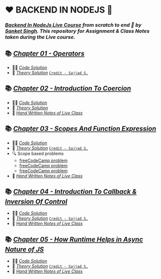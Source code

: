 # ❤️ BACKEND IN NODEJS 🙏
### _[Backend In NodeJs Live Course](https://sanketsingh8670.ongraphy.com/courses/Learn-Backend-In-NodeJS-From-Scratch---December-Batch-63261b48e4b0f3cf8bd9fcbf) from scratch to end 🚀 by [Sanket Singh](https://in.linkedin.com/in/singhsanket143). This repository for Assignment & Class Notes taken during the Live course._

## 📚 [_Chapter 01 - Operators_](https://tinyurl.com/2p8futts) 
- 👨‍💻 [_Code Solution_](https://tinyurl.com/mry4f83t)
- 📖 [_Theory Solution_](https://tinyurl.com/2p8fspya) [`Credit - Sajjad S.`](https://www.linkedin.com/in/sajjadsalaria/)

## 📚 [_Chapter 02 - Introduction To Coercion_](https://tinyurl.com/coercionss) 
- 👨‍💻 [_Code Solution_](https://tinyurl.com/coercioncode)
- 📖 [_Theory Solution_](https://tinyurl.com/ys824c6u) 
- 📝 [_Hand Written Notes of Live Class_](https://drive.google.com/file/d/1VLwBOzXOJqO7gafS-jk64ytzUGyKJYC7/view?usp=sharing)

## 📚 [_Chapter 03 - Scopes And Function Expression_](https://tinyurl.com/scopesAndFunctionExpression) 
- 👨‍💻 [_Code Solution_](https://tinyurl.com/scopesCode)
- 📖 [_Theory Solution_](https://tinyurl.com/scopesTheory) [`Credit - Sajjad S.`](https://www.linkedin.com/in/sajjadsalaria/)
- 🔍 Scope based problems
    - [freeCodeCamp problem](https://www.freecodecamp.org/learn/javascript-algorithms-and-data-structures/basic-javascript/global-scope-and-functions)
    - [freeCodeCamp problem](https://www.freecodecamp.org/learn/javascript-algorithms-and-data-structures/basic-javascript/local-scope-and-functions)
    - [freeCodeCamp problem](https://www.freecodecamp.org/learn/javascript-algorithms-and-data-structures/basic-javascript/global-vs--local-scope-in-functions)
- 📝 [_Hand Written Notes of Live Class_](https://drive.google.com/file/d/1vRezgwmXytXcqNPAOG7xtGhXx9-Mb53Y/view?usp=sharing)

## 📚 [_Chapter 04 - Introduction To Callback & Inversion Of Control_](https://tinyurl.com/callbackAndInversionOfControl) 
- 👨‍💻 [_Code Solution_](https://tinyurl.com/callbackCode)
- 📖 [_Theory Solution_](https://tinyurl.com/callbackTheory)  [`Credit - Sajjad S.`](https://www.linkedin.com/in/sajjadsalaria/)
- 📝 [_Hand Written Notes of Live Class_](https://drive.google.com/file/d/1efCCLd3vggFG4vPJnnhwNnM_q5po40XX/view?usp=sharing)

## 📚 [_Chapter 05 - How Runtime Helps in Async Nature of JS_](https://tinyurl.com/asyncNature) 
- 👨‍💻 [_Code Solution_](https://tinyurl.com/asyncCode)
- 📖 [_Theory Solution_](https://tinyurl.com/asyncTheory)  [`Credit - Sajjad S.`](https://www.linkedin.com/in/sajjadsalaria/)
- 📝 [_Hand Written Notes of Live Class_](https://drive.google.com/file/d/1ew8Za_KirMdhYZk2pvajDzaUyLBhjE68/view?usp=sharing)



 